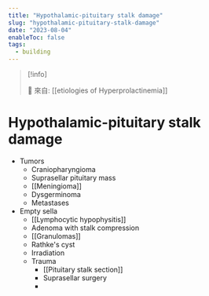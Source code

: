 ```yaml
---
title: "Hypothalamic-pituitary stalk damage"
slug: "hypothalamic-pituitary-stalk-damage"
date: "2023-08-04"
enableToc: false
tags:
  - building
---
```


> [!info]
>
> 🌱 來自: [[etiologies of Hyperprolactinemia]]

# Hypothalamic-pituitary stalk damage

- Tumors
  - Craniopharyngioma
  - Suprasellar pituitary mass
  - [[Meningioma]]
  - Dysgerminoma
  - Metastases
- Empty sella
  - [[Lymphocytic hypophysitis]]
  - Adenoma with stalk compression
  - [[Granulomas]]
  - Rathke's cyst
  - Irradiation
  - Trauma
    - [[Pituitary stalk section]]
    - Suprasellar surgery
    -

